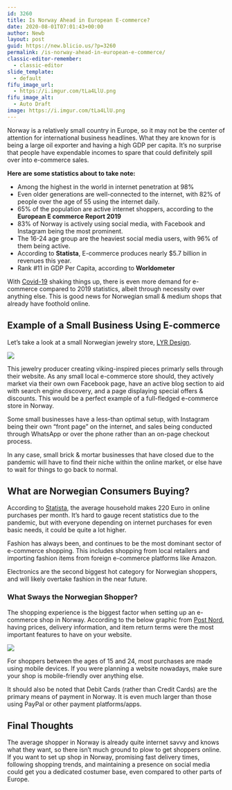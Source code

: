 ```yaml
---
id: 3260
title: Is Norway Ahead in European E-commerce?
date: 2020-08-01T07:01:43+00:00
author: Newb
layout: post
guid: https://new.blicio.us/?p=3260
permalink: /is-norway-ahead-in-european-e-commerce/
classic-editor-remember:
  - classic-editor
slide_template:
  - default
fifu_image_url:
  - https://i.imgur.com/tLa4LlU.png
fifu_image_alt:
  - Auto Draft
image: https://i.imgur.com/tLa4LlU.png
---
```

Norway is a relatively small country in Europe, so it may not be the center of attention for international business headlines. What they are known for is being a large oil exporter and having a high GDP per capita. It’s no surprise that people have expendable incomes to spare that could definitely spill over into e-commerce sales.

**Here are some statistics about to take note:**

  * Among the highest in the world in internet penetration at 98%
  * Even older generations are well-connected to the internet, with 82% of people over the age of 55 using the internet daily.
  * 65% of the population are active internet shoppers, according to the **European E commerce Report 2019**
  * 83% of Norway is actively using social media, with Facebook and Instagram being the most prominent.
  * The 16-24 age group are the heaviest social media users, with 96% of them being active.
  * According to **Statista**, E-commerce produces nearly $5.7 billion in revenues this year.
  * Rank #11 in GDP Per Capita, according to **Worldometer**

With [Covid-19](https://new.blicio.us/low-cost-online-business-ideas-for-the-post-covid-19-world/) shaking things up, there is even more demand for e-commerce compared to 2019 statistics, albeit through necessity over anything else. This is good news for Norwegian small & medium shops that already have foothold online.

## Example of a Small Business Using E-commerce

Let’s take a look at a small Norwegian jewelry store, [LYR Design](https://www.lyrdesign.no/). 

![](https://i.imgur.com/G7eBp0z.png) 

This jewelry producer creating viking-inspired pieces primarly sells through their website. As any small local e-commerce store should, they actively market via their own own Facebook page, have an active blog section to aid with search engine discovery, and a page displaying special offers & discounts. This would be a perfect example of a full-fledged e-commerce store in Norway.

Some small businesses have a less-than optimal setup, with Instagram being their own “front page” on the internet, and sales being conducted through WhatsApp or over the phone rather than an on-page checkout process.

In any case, small brick & mortar businesses that have closed due to the pandemic will have to find their niche within the online market, or else have to wait for things to go back to normal.

## What are Norwegian Consumers Buying?

According to [Statista](https://www.statista.com/study/38783/e-commerce-in-norway-statista-dossier/), the average household makes 220 Euro in online purchases per month. It’s hard to gauge recent statistics due to the pandemic, but with everyone depending on internet purchases for even basic needs, it could be quite a lot higher.

Fashion has always been, and continues to be the most dominant sector of e-commerce shopping. This includes shopping from local retailers and importing fashion items from foreign e-commerce platforms like Amazon.

Electronics are the second biggest hot category for Norwegian shoppers, and will likely overtake fashion in the near future. 

### What Sways the Norwegian Shopper?

The shopping experience is the biggest factor when setting up an e-commerce shop in Norway. According to the below graphic from [Post Nord](https://www.postnord.com/globalassets/global/english/document/publications/2017/e-commerce-in-the-nordics-2017.pdf), having prices, delivery information, and item return terms were the most important features to have on your website.

![](https://i.imgur.com/pnBmFxP.jpg) 

For shoppers between the ages of 15 and 24, most purchases are made using mobile devices. If you were planning a website nowadays, make sure your shop is mobile-friendly over anything else.

It should also be noted that Debit Cards (rather than Credit Cards) are the primary means of payment in Norway. It is even much larger than those using PayPal or other payment platforms/apps.

## Final Thoughts

The average shopper in Norway is already quite internet savvy and knows what they want, so there isn’t much ground to plow to get shoppers online. If you want to set up shop in Norway, promising fast delivery times, following shopping trends, and maintaining a presence on social media could get you a dedicated costumer base, even compared to other parts of Europe.